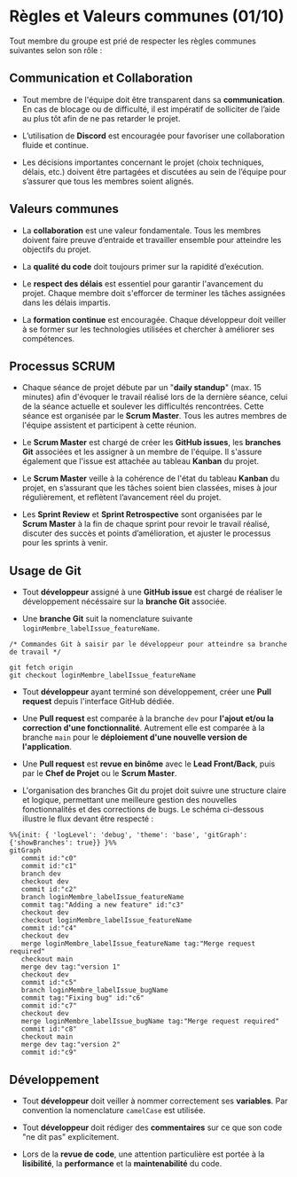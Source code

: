 # Règles et Valeurs communes (01/10)

Tout membre du groupe est prié de respecter les règles communes suivantes selon son rôle :

## Communication et Collaboration

- Tout membre de l'équipe doit être transparent dans sa **communication**. En cas de blocage ou de difficulté, il est impératif de solliciter de l’aide au plus tôt afin de ne pas retarder le projet.

- L’utilisation de **Discord** est encouragée pour favoriser une collaboration fluide et continue.

- Les décisions importantes concernant le projet (choix techniques, délais, etc.) doivent être partagées et discutées au sein de l’équipe pour s’assurer que tous les membres soient alignés.

## Valeurs communes

- La **collaboration** est une valeur fondamentale. Tous les membres doivent faire preuve d’entraide et travailler ensemble pour atteindre les objectifs du projet.

- La **qualité du code** doit toujours primer sur la rapidité d’exécution.

- Le **respect des délais** est essentiel pour garantir l'avancement du projet. Chaque membre doit s'efforcer de terminer les tâches assignées dans les délais impartis.

- La **formation continue** est encouragée. Chaque développeur doit veiller à se former sur les technologies utilisées et chercher à améliorer ses compétences.

## Processus SCRUM

- Chaque séance de projet débute par un "**daily standup**" (max. 15 minutes) afin d'évoquer le travail réalisé lors de la dernière séance, celui de la séance actuelle et soulever les difficultés rencontrées. Cette séance est organisée par le **Scrum Master**. Tous les autres membres de l'équipe assistent et participent à cette réunion.

- Le **Scrum Master** est chargé de créer les **GitHub issues**, les **branches Git** associées et les assigner à un membre de l'équipe. Il s'assure également que l'issue est attachée au tableau **Kanban** du projet.

- Le **Scrum Master** veille à la cohérence de l'état du tableau **Kanban** du projet, en s’assurant que les tâches soient bien classées, mises à jour régulièrement, et reflètent l’avancement réel du projet.

- Les **Sprint Review** et **Sprint Retrospective** sont organisées par le **Scrum Master** à la fin de chaque sprint pour revoir le travail réalisé, discuter des succès et points d’amélioration, et ajuster le processus pour les sprints à venir.

## Usage de Git

- Tout **développeur** assigné à une **GitHub issue** est chargé de réaliser le développement nécéssaire sur la **branche Git** associée.

- Une **branche Git** suit la nomenclature suivante `loginMembre_labelIssue_featureName`.
```
/* Commandes Git à saisir par le développeur pour atteindre sa branche de travail */

git fetch origin
git checkout loginMembre_labelIssue_featureName
```

- Tout **développeur** ayant terminé son développement, créer une **Pull request** depuis l'interface GitHub dédiée.

- Une **Pull request** est comparée à la branche `dev` pour **l'ajout et/ou la correction d'une fonctionnalité**. Autrement elle est comparée à la branche `main` pour le **déploiement d'une nouvelle version de l'application**.

- Une **Pull request** est **revue en binôme** avec le **Lead Front/Back**, puis par le **Chef de Projet** ou le **Scrum Master**. 

- L'organisation des branches Git du projet doit suivre une structure claire et logique, permettant une meilleure gestion des nouvelles fonctionnalités et des corrections de bugs. Le schéma ci-dessous illustre le flux devant être respecté :
```mermaid
%%{init: { 'logLevel': 'debug', 'theme': 'base', 'gitGraph': {'showBranches': true}} }%%
gitGraph
   commit id:"c0"
   commit id:"c1"
   branch dev
   checkout dev
   commit id:"c2"
   branch loginMembre_labelIssue_featureName
   commit tag:"Adding a new feature" id:"c3"
   checkout dev
   checkout loginMembre_labelIssue_featureName
   commit id:"c4"
   checkout dev
   merge loginMembre_labelIssue_featureName tag:"Merge request required"
   checkout main
   merge dev tag:"version 1"
   checkout dev
   commit id:"c5"
   branch loginMembre_labelIssue_bugName
   commit tag:"Fixing bug" id:"c6"
   commit id:"c7"
   checkout dev
   merge loginMembre_labelIssue_bugName tag:"Merge request required"
   commit id:"c8"
   checkout main
   merge dev tag:"version 2"
   commit id:"c9"
```

## Développement

- Tout **développeur** doit veiller à nommer correctement ses **variables**. Par convention la nomenclature `camelCase` est utilisée.

- Tout **développeur** doit rédiger des **commentaires** sur ce que son code "ne dit pas" explicitement.

- Lors de la **revue de code**, une attention particulière est portée à la **lisibilité**, la **performance** et la **maintenabilité** du code.
